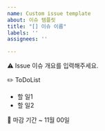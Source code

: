```yaml
---
name: Custom issue template
about: 이슈 템플릿
title: "[] 이슈 이름"
labels: ''
assignees: ''

---
```


⚠️ Issue
이슈 개요를 입력해주세요.

✏️ ToDoList
 - 할 일1
 - 할 일2

📆 마감 기간
~ 11월 00일
